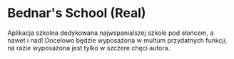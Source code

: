 # Bednar's School (Real)
Aplikacja szkolna dedykowana najwspanialszej szkole pod słońcem, a nawet i nad!
Docelowo będzie wyposażona w multum przydatnych funkcji, na razie wyposażona jest tylko w szczere chęci autora.
